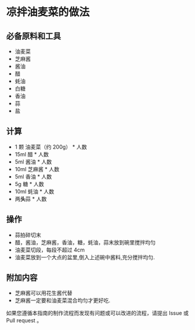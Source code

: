 # 凉拌油麦菜的做法

## 必备原料和工具

* 油麦菜
* 芝麻酱
* 酱油
* 醋
* 蚝油
* 白糖
* 香油
* 蒜
* 盐

## 计算

* 1 颗 油麦菜（约 200g） * 人数
* 15ml 醋 * 人数
* 5ml 酱油 * 人数
* 10ml 芝麻酱 * 人数
* 5ml 香油 * 人数
* 5g 糖 * 人数
* 10ml 蚝油 * 人数
* 两**头**蒜 * 人数

## 操作

* 蒜拍碎切末
* 醋，酱油，芝麻酱，香油，糖，蚝油，蒜末放到碗里搅拌均匀
* 油麦菜切段，每段不超过 4cm
* 油麦菜放到一个大点的盆里,倒入上述碗中酱料,充分搅拌均匀.

## 附加内容

* 芝麻酱可以用花生酱代替
* 芝麻酱一定要和油麦菜混合均匀才更好吃.

如果您遵循本指南的制作流程而发现有问题或可以改进的流程，请提出 Issue 或 Pull request 。

